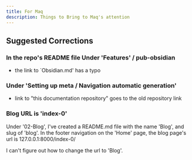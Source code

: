 ```yaml
---
title: For Maq
description: Things to Bring to Maq's attention
---
```


## Suggested Corrections

### In the repo's README file Under 'Features' / pub-obsidian

- the link to `Obsidian.md' has a typo

### Under 'Setting up meta / Navigation automatic generation'

- link to "this documentation repository" goes to the old repository link

### Blog URL is 'index-0'

Under '02-Blog', I've created a README.md file with the name 'Blog', and slug of 'blog'. In the footer navigation on the 'Home' page, the blog page's url is 127.0.0.1:8000/index-0/

I can't figure out how to change the url to 'Blog'.

